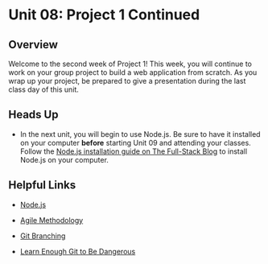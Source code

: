 # Unit 08: Project 1 Continued

## Overview

Welcome to the second week of Project 1! This week, you will continue to work on your group project to build a web application from scratch. As you wrap up your project, be prepared to give a presentation during the last class day of this unit. 

## Heads Up

* In the next unit, you will begin to use Node.js. Be sure to have it installed on your computer **before** starting Unit 09 and attending your classes. Follow the [Node.js installation guide on The Full-Stack Blog](https://coding-boot-camp.github.io/full-stack/nodejs/how-to-install-nodejs) to install Node.js on your computer.

## Helpful Links

* [Node.js](https://nodejs.org/en/)

* [Agile Methodology](https://en.wikipedia.org/wiki/Agile_software_development)

* [Git Branching](https://git-scm.com/book/en/v2/Git-Branching-Branching-Workflows)

* [Learn Enough Git to Be Dangerous](https://www.learnenough.com/git-tutorial/getting_started)
